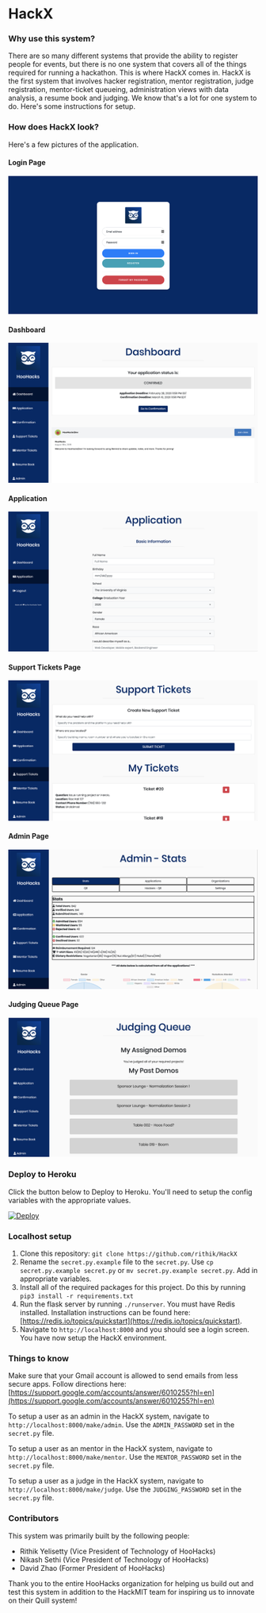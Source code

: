 # HackX

### Why use this system?

There are so many different systems that provide the ability to register people for events, but there is no one system that covers all of the things required for running a hackathon. This is where HackX comes in. HackX is the first system that involves hacker registration, mentor registration, judge registration, mentor-ticket queueing, administration views with data analysis, a resume book and judging. We know that's a lot for one system to do. Here's some instructions for setup.

### How does HackX look?

Here's a few pictures of the application.

#### Login Page
![Login](./docs/LoginPage.png)

#### Dashboard
![Dashboard](./docs/Dashboard.png)

#### Application
![Application](./docs/Application.png)

#### Support Tickets Page
![SupportTickets](./docs/SupportTickets.png)

#### Admin Page
![Admin](./docs/Admin.png)

#### Judging Queue Page
![JudgingQueue](./docs/JudgingQueue.png)

### Deploy to Heroku

Click the button below to Deploy to Heroku. You'll need to setup the config variables with the appropriate values.

[![Deploy](https://www.herokucdn.com/deploy/button.svg)](https://heroku.com/deploy?template=https://github.com/rithik/HackX)

### Localhost setup

1. Clone this repository: `git clone https://github.com/rithik/HackX`
2. Rename the `secret.py.example` file to the `secret.py`. Use `cp secret.py.example secret.py` or `mv secret.py.example secret.py`. Add in appropriate variables. 
3. Install all of the required packages for this project. Do this by running `pip3 install -r requirements.txt`
4. Run the flask server by running `./runserver`. You must have Redis installed. Installation instructions can be found here: [https://redis.io/topics/quickstart](https://redis.io/topics/quickstart).
5. Navigate to `http://localhost:8000` and you should see a login screen. You have now setup the HackX environment.

### Things to know

Make sure that your Gmail account is allowed to send emails from less secure apps. Follow directions here: [https://support.google.com/accounts/answer/6010255?hl=en](https://support.google.com/accounts/answer/6010255?hl=en)

To setup a user as an admin in the HackX system, navigate to `http://localhost:8000/make/admin`. Use the `ADMIN_PASSWORD` set in the `secret.py` file.

To setup a user as an mentor in the HackX system, navigate to `http://localhost:8000/make/mentor`. Use the `MENTOR_PASSWORD` set in the `secret.py` file.

To setup a user as a judge in the HackX system, navigate to `http://localhost:8000/make/judge`. Use the `JUDGING_PASSWORD` set in the `secret.py` file.

### Contributors

This system was primarily built by the following people: 

- Rithik Yelisetty (Vice President of Technology of HooHacks)
- Nikash Sethi (Vice President of Technology of HooHacks)
- David Zhao (Former President of HooHacks)

Thank you to the entire HooHacks organization for helping us build out and test this system in addition to the HackMIT team for inspiring us to innovate on their Quill system!
